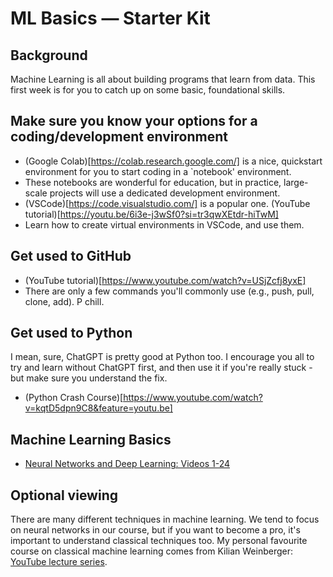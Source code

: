 # ML Basics — Starter Kit

## Background

Machine Learning is all about building programs that learn from data. This first week is for you to catch up on some basic, foundational skills.

## Make sure you know your options for a coding/development environment
* (Google Colab)[https://colab.research.google.com/] is a nice, quickstart environment for you to start coding in a `notebook' environment.
* These notebooks are wonderful for education, but in practice, large-scale projects will use a dedicated development environment.
* (VSCode)[https://code.visualstudio.com/] is a popular one. (YouTube tutorial)[https://youtu.be/6i3e-j3wSf0?si=tr3qwXEtdr-hiTwM]
* Learn how to create virtual environments in VSCode, and use them. 

## Get used to GitHub
* (YouTube tutorial)[https://www.youtube.com/watch?v=USjZcfj8yxE]
* There are only a few commands you'll commonly use (e.g., push, pull, clone, add). P chill.

## Get used to Python
I mean, sure, ChatGPT is pretty good at Python too. 
I encourage you all to try and learn without ChatGPT first, and then use it if you're really stuck - but make sure you understand the fix.
* (Python Crash Course)[https://www.youtube.com/watch?v=kqtD5dpn9C8&feature=youtu.be]

## Machine Learning Basics
* [Neural Networks and Deep Learning: Videos 1-24](https://www.youtube.com/playlist?list=PLkDaE6sCZn6Ec-XTbcX1uRg2_u4xOEky0)

## Optional viewing
There are many different techniques in machine learning. We tend to focus on neural networks in our course, but if you want to become a pro, it's important to understand classical techniques too. My personal favourite course on classical machine learning comes from Kilian Weinberger: [YouTube lecture series](https://www.youtube.com/playlist?list=PLl8OlHZGYOQ7bkVbuRthEsaLr7bONzbXS).
